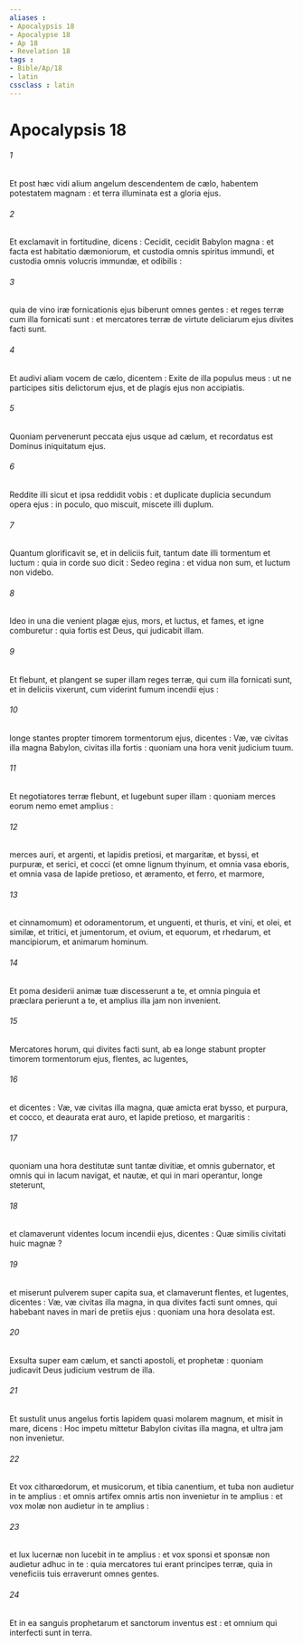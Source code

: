 ```yaml
---
aliases : 
- Apocalypsis 18
- Apocalypse 18
- Ap 18
- Revelation 18
tags : 
- Bible/Ap/18
- latin
cssclass : latin
---
```


# Apocalypsis 18

###### 1
Et post hæc vidi alium angelum descendentem de cælo, habentem potestatem magnam : et terra illuminata est a gloria ejus.
###### 2
Et exclamavit in fortitudine, dicens : Cecidit, cecidit Babylon magna : et facta est habitatio dæmoniorum, et custodia omnis spiritus immundi, et custodia omnis volucris immundæ, et odibilis :
###### 3
quia de vino iræ fornicationis ejus biberunt omnes gentes : et reges terræ cum illa fornicati sunt : et mercatores terræ de virtute deliciarum ejus divites facti sunt.
###### 4
Et audivi aliam vocem de cælo, dicentem : Exite de illa populus meus : ut ne participes sitis delictorum ejus, et de plagis ejus non accipiatis.
###### 5
Quoniam pervenerunt peccata ejus usque ad cælum, et recordatus est Dominus iniquitatum ejus.
###### 6
Reddite illi sicut et ipsa reddidit vobis : et duplicate duplicia secundum opera ejus : in poculo, quo miscuit, miscete illi duplum.
###### 7
Quantum glorificavit se, et in deliciis fuit, tantum date illi tormentum et luctum : quia in corde suo dicit : Sedeo regina : et vidua non sum, et luctum non videbo.
###### 8
Ideo in una die venient plagæ ejus, mors, et luctus, et fames, et igne comburetur : quia fortis est Deus, qui judicabit illam.
###### 9
Et flebunt, et plangent se super illam reges terræ, qui cum illa fornicati sunt, et in deliciis vixerunt, cum viderint fumum incendii ejus :
###### 10
longe stantes propter timorem tormentorum ejus, dicentes : Væ, væ civitas illa magna Babylon, civitas illa fortis : quoniam una hora venit judicium tuum.
###### 11
Et negotiatores terræ flebunt, et lugebunt super illam : quoniam merces eorum nemo emet amplius :
###### 12
merces auri, et argenti, et lapidis pretiosi, et margaritæ, et byssi, et purpuræ, et serici, et cocci (et omne lignum thyinum, et omnia vasa eboris, et omnia vasa de lapide pretioso, et æramento, et ferro, et marmore,
###### 13
et cinnamomum) et odoramentorum, et unguenti, et thuris, et vini, et olei, et similæ, et tritici, et jumentorum, et ovium, et equorum, et rhedarum, et mancipiorum, et animarum hominum.
###### 14
Et poma desiderii animæ tuæ discesserunt a te, et omnia pinguia et præclara perierunt a te, et amplius illa jam non invenient.
###### 15
Mercatores horum, qui divites facti sunt, ab ea longe stabunt propter timorem tormentorum ejus, flentes, ac lugentes,
###### 16
et dicentes : Væ, væ civitas illa magna, quæ amicta erat bysso, et purpura, et cocco, et deaurata erat auro, et lapide pretioso, et margaritis :
###### 17
quoniam una hora destitutæ sunt tantæ divitiæ, et omnis gubernator, et omnis qui in lacum navigat, et nautæ, et qui in mari operantur, longe steterunt,
###### 18
et clamaverunt videntes locum incendii ejus, dicentes : Quæ similis civitati huic magnæ ?
###### 19
et miserunt pulverem super capita sua, et clamaverunt flentes, et lugentes, dicentes : Væ, væ civitas illa magna, in qua divites facti sunt omnes, qui habebant naves in mari de pretiis ejus : quoniam una hora desolata est.
###### 20
Exsulta super eam cælum, et sancti apostoli, et prophetæ : quoniam judicavit Deus judicium vestrum de illa.
###### 21
Et sustulit unus angelus fortis lapidem quasi molarem magnum, et misit in mare, dicens : Hoc impetu mittetur Babylon civitas illa magna, et ultra jam non invenietur.
###### 22
Et vox citharœdorum, et musicorum, et tibia canentium, et tuba non audietur in te amplius : et omnis artifex omnis artis non invenietur in te amplius : et vox molæ non audietur in te amplius :
###### 23
et lux lucernæ non lucebit in te amplius : et vox sponsi et sponsæ non audietur adhuc in te : quia mercatores tui erant principes terræ, quia in veneficiis tuis erraverunt omnes gentes.
###### 24
Et in ea sanguis prophetarum et sanctorum inventus est : et omnium qui interfecti sunt in terra.
